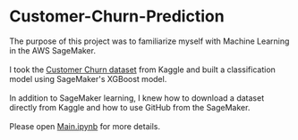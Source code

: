 # Customer-Churn-Prediction

The purpose of this project was to familiarize myself with Machine Learning in the AWS SageMaker.  <br><br>
I took the [Customer Churn dataset](https://www.kaggle.com/datasets/blastchar/telco-customer-churn) from Kaggle and built a classification model using  SageMaker's XGBoost model. <br><br>
In addition to SageMaker learning, I knew how to download a dataset directly from Kaggle and how to use GitHub from the SageMaker. <br><br>
Please open [Main.ipynb](https://github.com/boris-korotkov/Customer-Churn-Prediction/blob/main/Main.ipynb "Main.ipynb") for more details.
 